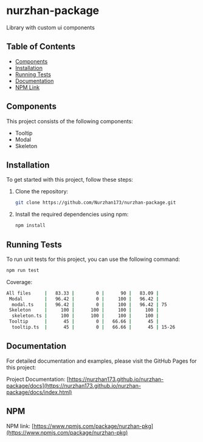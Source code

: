 # nurzhan-package

Library with custom ui components

## Table of Contents

- [Components](#components)
- [Installation](#installation)
- [Running Tests](#running-tests)
- [Documentation](#documentation)
- [NPM Link](#npm)


## Components

This project consists of the following components:

- Tooltip
- Modal
- Skeleton

## Installation

To get started with this project, follow these steps:

1. Clone the repository:
   ```sh
   git clone https://github.com/Nurzhan173/nurzhan-package.git
   ```
2. Install the required dependencies using npm:
   ```sh
   npm install
   ```


## Running Tests
To run unit tests for this project, you can use the following command:
```sh
npm run test
```

Coverage:
```sh
All files     |   83.33 |        0 |      90 |   83.09 |
 Modal        |   96.42 |        0 |     100 |   96.42 |
  modal.ts    |   96.42 |        0 |     100 |   96.42 | 75
 Skeleton     |     100 |      100 |     100 |     100 |
  skeleton.ts |     100 |      100 |     100 |     100 |
 Tooltip      |      45 |        0 |   66.66 |      45 |
  tooltip.ts  |      45 |        0 |   66.66 |      45 | 15-26
```

## Documentation
For detailed documentation and examples, please visit the GitHub Pages for this project:

Project Documentation: [https://nurzhan173.github.io/nurzhan-package/docs](https://nurzhan173.github.io/nurzhan-package/docs/index.html)

## NPM
NPM link: [https://www.npmjs.com/package/nurzhan-pkg](https://www.npmjs.com/package/nurzhan-pkg)
